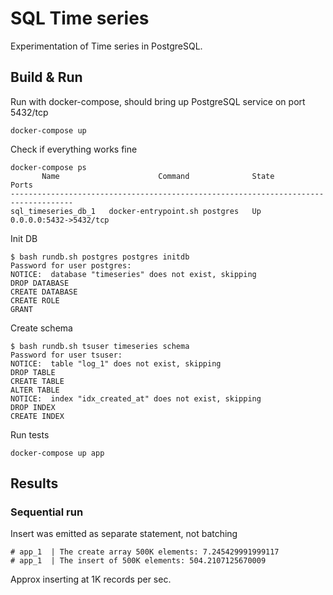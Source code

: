 # SQL Time series
Experimentation of Time series in PostgreSQL.

## Build & Run

<!-- Build

```
docker build -t sql_timeseries -f Dockerfile .
```

run container

```
xhost local:root
docker run --rm -it -v $PWD:/app sql_timeseries python /app/run.py
``` -->

Run with docker-compose, should bring up PostgreSQL service on port 5432/tcp

```
docker-compose up
```

Check if everything works fine 

```
docker-compose ps
       Name                      Command              State           Ports         
------------------------------------------------------------------------------------
sql_timeseries_db_1   docker-entrypoint.sh postgres   Up      0.0.0.0:5432->5432/tcp
```

Init DB

```
$ bash rundb.sh postgres postgres initdb
Password for user postgres:
NOTICE:  database "timeseries" does not exist, skipping
DROP DATABASE
CREATE DATABASE
CREATE ROLE
GRANT
```

Create schema 

```
$ bash rundb.sh tsuser timeseries schema
Password for user tsuser: 
NOTICE:  table "log_1" does not exist, skipping
DROP TABLE
CREATE TABLE
ALTER TABLE
NOTICE:  index "idx_created_at" does not exist, skipping
DROP INDEX
CREATE INDEX
```

Run tests

```
docker-compose up app
```

## Results

### Sequential run 
Insert was emitted as separate statement, not batching

```
# app_1  | The create array 500K elements: 7.245429991999117
# app_1  | The insert of 500K elements: 504.2107125670009
```

Approx inserting at 1K records per sec.

